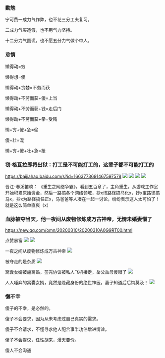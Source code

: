 ### 勤勉

宁可费一成力气作弊，也不花三分工夫复习。

二成力气买造假，也不用气力坚持。

十二分力气圆谎，也不愿五分力气做个中人。

### 怠惰

懒得动=穷

懒得想=傻

懒得动+贪婪=不劳而获

懒得动+不劳而获+傻=上当

懒得动+不劳而获+钱=走后门

懒得动+不劳而获+拳=受贿

懒+穷+傻+急=偷

傻+壮=混

懒+穷+傻+壮+急=抢

### 窃·格瓦拉即将出狱：打工是不可能打工的，这辈子都不可能打工的
https://baijiahao.baidu.com/s?id=1663773691467597578
![](https://pics6.baidu.com/feed/b151f8198618367a4b5233ecadfe0bd2b21ce5b8.jpeg?token=9e79dab94681b25b5076ba711fb85331)
![](https://pics4.baidu.com/feed/962bd40735fae6cd36520d8b8c3e8f2240a70f8d.jpeg?token=448126af675b0b3b8e97c4c9378ca242)
![](https://pics5.baidu.com/feed/3801213fb80e7bec57ff4ce1ada3393e9b506b18.jpeg?token=b64e9ddd3632dbd34cfa15555632ad37)
![](https://pics4.baidu.com/feed/a9d3fd1f4134970aa7eb3ea0164751cea6865d3c.jpeg?token=b53e06acc9588c41a19cdcc532ecf683)

晋江-春溪笛晓：
《重生之网络争霸》，看到五百章了，主角重生，从游戏工作室开始积累原始资金，然后一路搞各个网络领域，抄x讯路径搞马化x，抄x宝路径搞马x，抄x为路径搞任正x，马爸爸等人凑在一起一讨论，纷纷表示这人太可怕了！就是这么简单直爽（x）

### 血脉被夺当天，他一夜间从废物修炼成万古神帝，无情未婚妻懵了
https://new.qq.com/omn/20200310/20200310A0G9RT00.html

点赞暴富
![](https://wx1.sinaimg.cn/large/d8b41602ly1gdoe0b8zd0j20n00gkabr.jpg)
![](https://wx2.sinaimg.cn/large/d8b41602gy1gdm2ec0qsej20dk08jab0.jpg)

一夜之间从废物修炼成万古神帝
![](http://s3.pfp.sina.net/ea/ad/10/9/8a1f8f20de5f83264e2658bcbd74176a.gif)

被夺走的是杂质
![](http://s3.pfp.sina.net/ea/ad/3/1/fab01d41c81813722d88480f087208e9.gif)

窝囊女婿被逼离婚，签完协议被私人飞机接走，岳父岳母傻眼了
![](https://s3.pfp.sina.net/ea/ad/2/14/d9662270013f1ee3957e0bf681fcea7a.gif)

人人唾弃的窝囊女婿，竟然是隐藏身份的绝世神医，妻子知道后后悔莫及！
![](http://s3.pfp.sina.net/ea/ad/15/13/36ec838baa43451e6454f54354a722e4.gif)

### 懒不幸
傻子的不幸，是必然的。

傻子不会要求，因为从未考虑过自己真实的需求。

傻子不会请求，不懂寻求他人配合事半功倍增进情谊。

傻子不会提议，任性胡来，漫天要价。

傻人不会沟通
